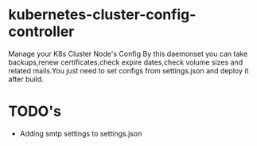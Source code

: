 # kubernetes-cluster-config-controller
Manage your K8s Cluster Node's Config
By this daemonset you can take backups,renew certificates,check expire dates,check volume sizes and related mails.You just need  to set configs from settings.json and deploy it after build.
# TODO's
- Adding smtp settings to settings.json
